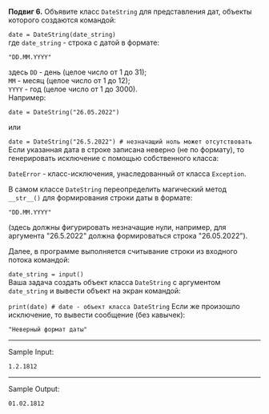 **Подвиг 6.** Объявите класс `DateString` для представления дат, объекты которого создаются командой:

`date = DateString(date_string)` \
где `date_string` - строка с датой в формате:

`"DD.MM.YYYY"`

здесь `DD` - день (целое число от 1 до 31); \
`MM` - месяц (целое число от 1 до 12); \
`YYYY` - год (целое число от 1 до 3000). \
Например:

`date = DateString("26.05.2022")`

или

`date = DateString("26.5.2022") # незначащий ноль может отсутствовать` \
Если указанная дата в строке записана неверно (не по формату), то генерировать исключение с помощью собственного класса:

`DateError` - класс-исключения, унаследованный от класса `Exception`.

В самом классе `DateString` переопределить магический метод `__str__()` для формирования строки даты в формате:

`"DD.MM.YYYY"`

(здесь должны фигурировать незначащие нули, например, для аргумента "26.5.2022" должна формироваться строка "26.05.2022").

Далее, в программе выполняется считывание строки из входного потока командой:

`date_string = input()` \
Ваша задача создать объект класса `DateString` с аргументом `date_string` и вывести объект на экран командой:

`print(date) # date - объект класса DateString`
Если же произошло исключение, то вывести сообщение (без кавычек):

`"Неверный формат даты"`

---
Sample Input:

`1.2.1812`

---
Sample Output:

`01.02.1812`
